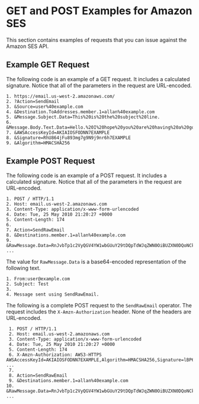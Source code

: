 # GET and POST Examples for Amazon SES<a name="using-ses-api-examples"></a>

This section contains examples of requests that you can issue against the Amazon SES API\.

## Example GET Request<a name="using-ses-api-examples-get"></a>

The following code is an example of a GET request\. It includes a calculated signature\. Notice that all of the parameters in the request are URL\-encoded\.

```
1. https://email.us-west-2.amazonaws.com/
2. ?Action=SendEmail
3. &Source=user%40example.com
4. &Destination.ToAddresses.member.1=allan%40example.com
5. &Message.Subject.Data=This%20is%20the%20subject%20line.
6. &Message.Body.Text.Data=Hello.%20I%20hope%20you%20are%20having%20a%20good%20day.
7. &AWSAccessKeyId=AKIAIOSFODNN7EXAMPLE
8. &Signature=RhU864jFu893mg7g9N9j9nr6h7EXAMPLE
9. &Algorithm=HMACSHA256
```

## Example POST Request<a name="using-ses-api-examples-post"></a>

The following code is an example of a POST request\. It includes a calculated signature\. Notice that all of the parameters in the request are URL\-encoded\.

```
1. POST / HTTP/1.1
2. Host: email.us-west-2.amazonaws.com
3. Content-Type: application/x-www-form-urlencoded
4. Date: Tue, 25 May 2010 21:20:27 +0000
5. Content-Length: 174
6. 
7. Action=SendRawEmail
8. &Destinations.member.1=allan%40example.com
9. &RawMessage.Data=RnJvbTp1c2VyQGV4YW1wbGUuY29tDQpTdWJqZWN0OiBUZXN0DQoNCk1lc3 ...
```

The value for `RawMessage.Data` is a base64\-encoded representation of the following text\.

```
1. From:user@example.com
2. Subject: Test
3. 
4. Message sent using SendRawEmail.
```

The following is a complete POST request to the `SendRawEmail` operator\. The request includes the `X-Amzn-Authorization` header\. None of the headers are URL\-encoded\.

```
 1. POST / HTTP/1.1
 2. Host: email.us-west-2.amazonaws.com
 3. Content-Type: application/x-www-form-urlencoded
 4. Date: Tue, 25 May 2010 21:20:27 +0000
 5. Content-Length: 174
 6. X-Amzn-Authorization: AWS3-HTTPS AWSAccessKeyId=AKIAIOSFODNN7EXAMPLE,Algorithm=HMACSHA256,Signature=lBP67vCvGl ...
 7. 
 8. Action=SendRawEmail
 9. &Destinations.member.1=allan%40example.com
10. &RawMessage.Data=RnJvbTp1c2VyQGV4YW1wbGUuY29tDQpTdWJqZWN0OiBUZXN0DQoNCk1lc3 ...
```